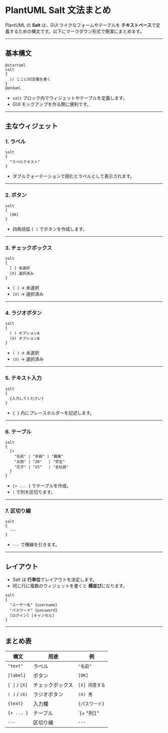 # PlantUML Salt 文法まとめ

PlantUML の **Salt** は、GUI ライクなフォームやテーブルを **テキストベース**で定義するための構文です。以下にマークダウン形式で簡潔にまとめます。

---

## **基本構文**

```plantuml
@startuml
salt
{
  // ここにUI定義を書く
}
@enduml
```

- `salt` ブロック内でウィジェットやテーブルを定義します。
- GUI モックアップを作る際に便利です。

---

## **主なウィジェット**

### **1. ラベル**
```plantuml
salt
{
  "ラベルテキスト"
}
```
- ダブルクォーテーションで囲むとラベルとして表示されます。

---

### **2. ボタン**
```plantuml
salt
{
  [OK]
}
```
- 四角括弧 `[ ]` でボタンを作成します。

---

### **3. チェックボックス**
```plantuml
salt
{
  [ ] 未選択
  [X] 選択済み
}
```
- `[ ]` → 未選択
- `[X]` → 選択済み

---

### **4. ラジオボタン**
```plantuml
salt
{
  ( ) オプションA
  (X) オプションB
}
```
- `( )` → 未選択
- `(X)` → 選択済み

---

### **5. テキスト入力**
```plantuml
salt
{
  {入力してください}
}
```
- `{ }` 内にプレースホルダーを記述します。

---

### **6. テーブル**
```plantuml
salt
{
  {+
    "名前" | "年齢" | "職業"
    "太郎" | "20"   | "学生"
    "花子" | "25"   | "会社員"
  }
}
```
- `{+ ... }` でテーブルを作成。
- `|` で列を区切ります。

---

### **7. 区切り線**
```plantuml
salt
{
  ---
}
```
- `---` で横線を引きます。

---

## **レイアウト**

- Salt は **行単位**でレイアウトを決定します。
- 同じ行に複数のウィジェットを書くと **横並び**になります。

```plantuml
salt
{
  "ユーザー名" {username}
  "パスワード" {password}
  [ログイン] [キャンセル]
}
```

---

## **まとめ表**

| 構文          | 用途             | 例                   |
|---------------|------------------|----------------------|
| `"text"`      | ラベル           | `"名前"`             |
| `[label]`     | ボタン           | `[OK]`               |
| `[ ]` / `[X]` | チェックボックス | `[X] 同意する`       |
| `( )` / `(X)` | ラジオボタン     | `(X) 男`             |
| `{text}`      | 入力欄           | `{パスワード}`       |
| `{+ ... }`    | テーブル         | `{+ "列1" | "列2" }` |
| `---`         | 区切り線         | `---`                |
